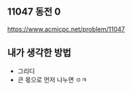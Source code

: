 ## 11047 동전 0

<https://www.acmicpc.net/problem/11047>

## 내가 생각한 방법

<!-- ![이미지](./img.png) -->

- 그리디
- 큰 몫으로 먼저 나누면 ㅇㅋ
